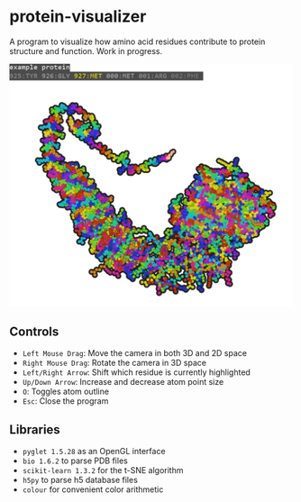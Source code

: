 # protein-visualizer
A program to visualize how amino acid residues contribute to protein structure and function.
Work in progress.

![Protein rendered using this program](picture_demonstration.png)

## Controls
- `Left Mouse Drag`: Move the camera in both 3D and 2D space
- `Right Mouse Drag`: Rotate the camera in 3D space
- `Left/Right Arrow`: Shift which residue is currently highlighted
- `Up/Down Arrow`: Increase and decrease atom point size
- `O`: Toggles atom outline
- `Esc`: Close the program

## Libraries
- `pyglet 1.5.28` as an OpenGL interface
- `bio 1.6.2` to parse PDB files
- `scikit-learn 1.3.2` for the t-SNE algorithm
- `h5py` to parse h5 database files
- `colour` for convenient color arithmetic